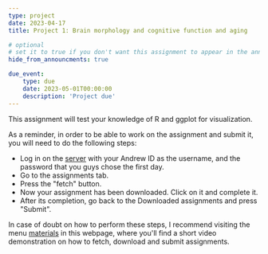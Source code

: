 ```yaml
---
type: project
date: 2023-04-17
title: Project 1: Brain morphology and cognitive function and aging 

# optional
# set it to true if you don't want this assignment to appear in the announcements section
hide_from_announcments: true

due_event: 
    type: due
    date: 2023-05-01T00:00:00
    description: 'Project due'
---
```

<!-- Other additional contents using markdown -->

This assignment will test your knowledge of R and ggplot for visualization.

As a reminder, in order to be able to work on the assignment and submit it, you will need to do the following steps:

- Log in on the [server](https://bunge.psy.cmu.edu) with your Andrew ID as the username, and the password that you guys chose the first day.
- Go to the assignments tab.
- Press the "fetch" button.
- Now your assignment has been downloaded. Click on it and complete it.
- After its completion, go back to the Downloaded assignments and press "Submit".

In case of doubt on how to perform these steps, I recommend visiting the menu [materials](https://jrasero.github.io/cm-85309-2023-web/materials) in this  webpage, where you'll find a short video demonstration on how to fetch, download and submit assignments.
